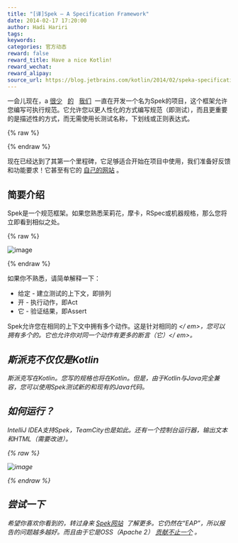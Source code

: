 ```yaml
---
title: "[译]Spek – A Specification Framework"
date: 2014-02-17 17:20:00
author: Hadi Hariri
tags:
keywords:
categories: 官方动态
reward: false
reward_title: Have a nice Kotlin!
reward_wechat:
reward_alipay:
source_url: https://blog.jetbrains.com/kotlin/2014/02/speka-specification-framework/
---
```


一会儿现在，a [很少](http://twitter.com/orangy)   [的](http://twitter.com/jonyzzz)   [我们](https://plus.google.com/111179551284404865949/about)  一直在开发一个名为Spek的项目，这个框架允许您编写可执行规范。它允许您以更人性化的方式编写规范（即测试），而且更重要的是描述性的方式，而无需使用长测试名称，下划线或正则表达式。

{% raw %}
<p><span id="more-1421"></span></p>
{% endraw %}

现在已经达到了其第一个里程碑，它足够适合开始在项目中使用，我们准备好反馈和功能要求！它甚至有它的 [自己的网站](http://jetbrains.github.io/spek) 。
## 简要介绍

Spek是一个规范框架。如果您熟悉茉莉花，摩卡，RSpec或机器规格，那么您将立即看到相似之处。

{% raw %}
<p><img alt="image" border="0" data-recalc-dims="1" src="https://i2.wp.com/blog.jetbrains.com/kotlin/files/2014/02/image2.png?resize=554%2C359&amp;ssl=1" style="padding-top: 0px;padding-left: 0px;padding-right: 0px;border: 0px" title="image"/></p>
{% endraw %}

如果你不熟悉，请简单解释一下：

* 给定 - 建立测试的上下文，即排列
* 开 - 执行动作，即Act
* 它 - 验证结果，即Assert

Spek允许您在相同的上下文中拥有多个动作。这是针对相同的<em> </ em>，您可以拥有多个<em>的<em>。它也允许你对同一个动作有更多的断言（<em>它）</ em>。
## 斯派克不仅仅是Kotlin

斯派克写在Kotlin。您写的规格也将在Kotlin。但是，由于Kotlin与Java完全兼容，您可以使用Spek测试新的和现有的Java代码。
## 如何运行？

IntelliJ IDEA支持Spek，TeamCity也是如此。还有一个控制台运行器，输出文本和HTML（需要改进）。

{% raw %}
<p><img alt="image" border="0" data-recalc-dims="1" src="https://i0.wp.com/blog.jetbrains.com/kotlin/files/2014/02/image3.png?resize=553%2C227&amp;ssl=1" style="padding-top: 0px;padding-left: 0px;padding-right: 0px;border: 0px" title="image"/></p>
{% endraw %}

## 尝试一下

希望你喜欢你看到的，转过身来 [Spek网站](http://jetbrains.github.io/spek)  了解更多。它仍然在“EAP”，所以报告的问题越多越好。而且由于它是OSS（Apache 2） [贡献不止一个](http://github.com/jetbrains/spek) 。
